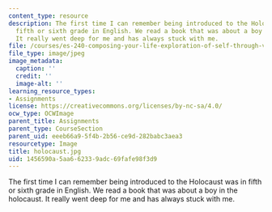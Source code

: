 ```yaml
---
content_type: resource
description: The first time I can remember being introduced to the Holocaust was in
  fifth or sixth grade in English. We read a book that was about a boy in the holocaust.
  It really went deep for me and has always stuck with me.
file: /courses/es-240-composing-your-life-exploration-of-self-through-visual-arts-and-writing-spring-2006/1456590a5aa662339adc69fafe98f3d9_holocaust.jpg
file_type: image/jpeg
image_metadata:
  caption: ''
  credit: ''
  image-alt: ''
learning_resource_types:
- Assignments
license: https://creativecommons.org/licenses/by-nc-sa/4.0/
ocw_type: OCWImage
parent_title: Assignments
parent_type: CourseSection
parent_uid: eeeb66a9-5f4b-2b56-ce9d-282babc3aea3
resourcetype: Image
title: holocaust.jpg
uid: 1456590a-5aa6-6233-9adc-69fafe98f3d9
---
```

The first time I can remember being introduced to the Holocaust was in fifth or sixth grade in English. We read a book that was about a boy in the holocaust. It really went deep for me and has always stuck with me.